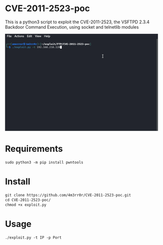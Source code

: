 # CVE-2011-2523-poc

This is a python3 script to exploit the CVE-2011-2523, the VSFTPD 2.3.4 Backdoor Command Execution, using socket and telnetlib modules


![alt text](./ezgif-4-00a95065b7.gif)


# Requirements
```
sudo python3 -m pip install pwntools
```
# Install
```
git clone https://github.com/4m3rr0r/CVE-2011-2523-poc.git
cd CVE-2011-2523-poc/
chmod +x exploit.py
```
# Usage



```
./exploit.py -t IP -p Port
```